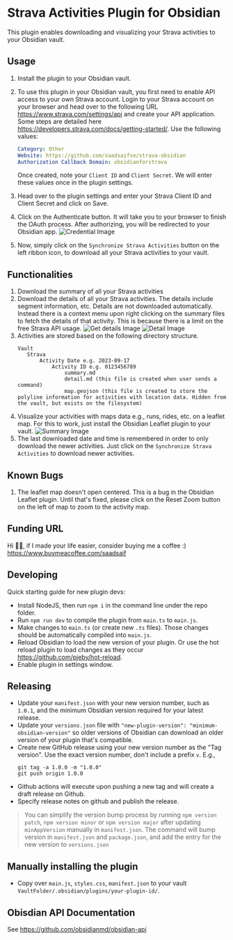 # Strava Activities Plugin for Obsidian

This plugin enables downloading and visualizing your Strava activities to your Obsidian vault.

## Usage

1. Install the plugin to your Obsidian vault.
1. To use this plugin in your Obsidian vault, you first need to enable API access to your own Strava account. Login to your Strava account on your browser and head over to the following URL https://www.strava.com/settings/api and create your API application. Some steps are detailed here https://developers.strava.com/docs/getting-started/. Use the following values:

    ```yaml
    Category: Other
    Website: https://github.com/saadsaifse/strava-obsidian
    Authorization Callback Domain: obsidianforstrava
    ```

    Once created, note your `Client ID` and `Client Secret`. We will enter these values once in the plugin settings.
1. Head over to the plugin settings and enter your Strava Client ID and Client Secret and click on Save.
1. Click on the Authenticate button. It will take you to your browser to finish the OAuth process. After authorizing, you will be redirected to your Obsidian app.
![Credential Image](./docs/images/credentials.png)
2. Now, simply click on the `Synchronize Strava Activities` button on the left ribbon icon, to download all your Strava activities to your vault.

## Functionalities

1. Download the summary of all your Strava activities
2. Download the details of all your Strava activities. The details include segment information, etc. Details are not downloaded automatically. Instead there is a context menu upon right clicking on the summary files to fetch the details of that activity. This is because there is a limit on the free Strava API usage.
![Get details Image](./docs/images/get_details.png)
![Detail Image](./docs/images/detailed.png)
1. Activities are stored based on the following directory structure.
   ```
   Vault
      Strava
          Activity Date e.g. 2023-09-17
              Activity ID e.g. 0123456789
                  summary.md
                  detail.md (this file is created when user sends a command)
                  map.geojson (this file is created to store the polyline information for activities with location data. Hidden from the vault, but exists on the filesystem)
   ```
2. Visualize your activities with maps data e.g., runs, rides, etc. on a leaflet map. For this to work, just install the Obsidian Leaflet plugin to your vault.
![Summary Image](./docs/images/summary_map.png)
1. The last downloaded date and time is remembered in order to only download the newer activities. Just click on the `Synchronize Strava Activities` to download newer activities.



## Known Bugs

1. The leaflet map doesn't open centered. This is a bug in the Obsidian Leaflet plugin. Until that's fixed, please click on the Reset Zoom button on the left of map to zoom to the activity map.

## Funding URL

Hi 👋🏼, if I made your life easier, consider buying me a coffee :) https://www.buymeacoffee.com/saadsaif


## Developing

Quick starting guide for new plugin devs:

- Install NodeJS, then run `npm i` in the command line under the repo folder.
- Run `npm run dev` to compile the plugin from `main.ts` to `main.js`.
- Make changes to `main.ts` (or create new `.ts` files). Those changes should be automatically compiled into `main.js`.
- Reload Obsidian to load the new version of your plugin. Or use the hot reload plugin to load changes as they occur https://github.com/pjeby/hot-reload.
- Enable plugin in settings window.

## Releasing

- Update your `manifest.json` with your new version number, such as `1.0.1`, and the minimum Obsidian version required for your latest release.
- Update your `versions.json` file with `"new-plugin-version": "minimum-obsidian-version"` so older versions of Obsidian can download an older version of your plugin that's compatible.
- Create new GitHub release using your new version number as the "Tag version". Use the exact version number, don't include a prefix `v`. E.g.,
  ```
  git tag -a 1.0.0 -m "1.0.0"
  git push origin 1.0.0
  ```
- Github actions will execute upon pushing a new tag and will create a draft release on Github.
- Specify release notes on github and publish the release.

> You can simplify the version bump process by running `npm version patch`, `npm version minor` or `npm version major` after updating `minAppVersion` manually in `manifest.json`.
> The command will bump version in `manifest.json` and `package.json`, and add the entry for the new version to `versions.json`

## Manually installing the plugin

- Copy over `main.js`, `styles.css`, `manifest.json` to your vault `VaultFolder/.obsidian/plugins/your-plugin-id/`.

## Obisdian API Documentation

See https://github.com/obsidianmd/obsidian-api
